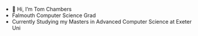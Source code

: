 - 👋 Hi, I’m Tom Chambers
- Falmouth Computer Science Grad
- Currently Studying my Masters in Advanced Computer Science at Exeter Uni
